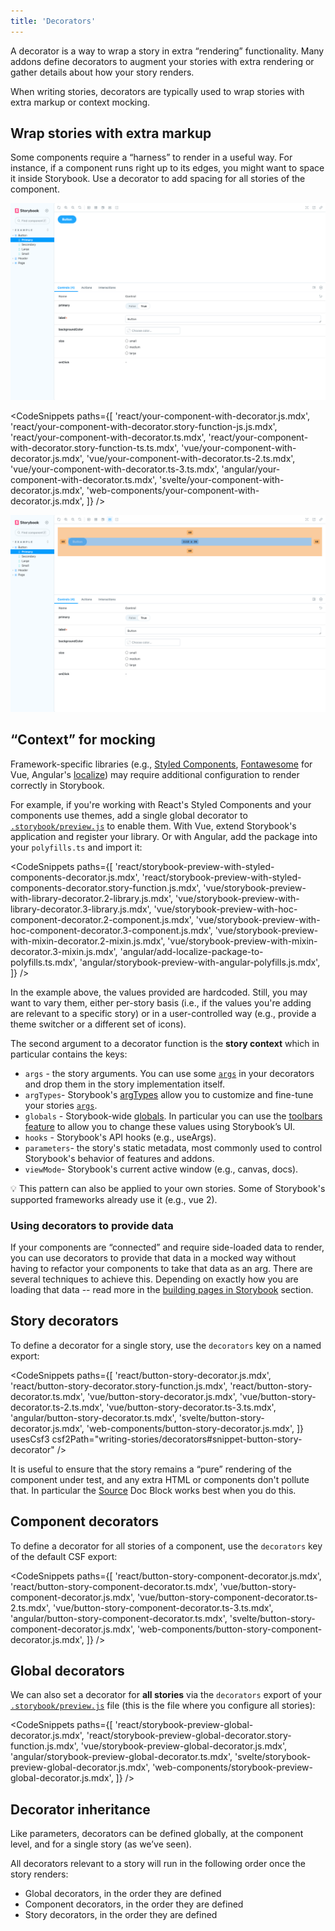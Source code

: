 ```yaml
---
title: 'Decorators'
---
```


A decorator is a way to wrap a story in extra “rendering” functionality. Many addons define decorators to augment your stories with extra rendering or gather details about how your story renders.

When writing stories, decorators are typically used to wrap stories with extra markup or context mocking.

## Wrap stories with extra markup

Some components require a “harness” to render in a useful way. For instance, if a component runs right up to its edges, you might want to space it inside Storybook. Use a decorator to add spacing for all stories of the component.

![Story without padding](./decorators-no-padding.png)

<!-- prettier-ignore-start -->

<CodeSnippets
  paths={[
    'react/your-component-with-decorator.js.mdx',
    'react/your-component-with-decorator.story-function-js.js.mdx',
    'react/your-component-with-decorator.ts.mdx',
    'react/your-component-with-decorator.story-function-ts.ts.mdx',
    'vue/your-component-with-decorator.js.mdx',
    'vue/your-component-with-decorator.ts-2.ts.mdx',
    'vue/your-component-with-decorator.ts-3.ts.mdx',
    'angular/your-component-with-decorator.ts.mdx',
    'svelte/your-component-with-decorator.js.mdx',
    'web-components/your-component-with-decorator.js.mdx',
  ]}
/>

<!-- prettier-ignore-end -->

![Story with padding](./decorators-padding.png)

## “Context” for mocking

Framework-specific libraries (e.g., [Styled Components](https://styled-components.com/), [Fontawesome](https://github.com/FortAwesome/vue-fontawesome) for Vue, Angular's [localize](https://angular.io/api/localize)) may require additional configuration to render correctly in Storybook.

For example, if you're working with React's Styled Components and your components use themes, add a single global decorator to [`.storybook/preview.js`](../configure/overview.md#configure-story-rendering) to enable them. With Vue, extend Storybook's application and register your library. Or with Angular, add the package into your `polyfills.ts` and import it:

<!-- prettier-ignore-start -->

<CodeSnippets
  paths={[
    'react/storybook-preview-with-styled-components-decorator.js.mdx',
    'react/storybook-preview-with-styled-components-decorator.story-function.js.mdx',
    'vue/storybook-preview-with-library-decorator.2-library.js.mdx',
    'vue/storybook-preview-with-library-decorator.3-library.js.mdx',
    'vue/storybook-preview-with-hoc-component-decorator.2-component.js.mdx',
    'vue/storybook-preview-with-hoc-component-decorator.3-component.js.mdx',
    'vue/storybook-preview-with-mixin-decorator.2-mixin.js.mdx',
    'vue/storybook-preview-with-mixin-decorator.3-mixin.js.mdx',
    'angular/add-localize-package-to-polyfills.ts.mdx',
    'angular/storybook-preview-with-angular-polyfills.js.mdx',
  ]}
/>

<!-- prettier-ignore-end -->

In the example above, the values provided are hardcoded. Still, you may want to vary them, either per-story basis (i.e., if the values you're adding are relevant to a specific story) or in a user-controlled way (e.g., provide a theme switcher or a different set of icons).

The second argument to a decorator function is the **story context** which in particular contains the keys:

- `args` - the story arguments. You can use some [`args`](./args.md) in your decorators and drop them in the story implementation itself.
- `argTypes`- Storybook's [argTypes](../api/argtypes.md) allow you to customize and fine-tune your stories [`args`](./args.md).
- `globals` - Storybook-wide [globals](../essentials/toolbars-and-globals.md#globals). In particular you can use the [toolbars feature](../essentials/toolbars-and-globals.md#global-types-toolbar-annotations) to allow you to change these values using Storybook’s UI.
- `hooks` - Storybook's API hooks (e.g., useArgs).
- `parameters`- the story's static metadata, most commonly used to control Storybook's behavior of features and addons.
- `viewMode`- Storybook's current active window (e.g., canvas, docs).

<div class="aside">
💡 This pattern can also be applied to your own stories. Some of Storybook's supported frameworks already use it (e.g., vue 2).
</div>

### Using decorators to provide data

If your components are “connected” and require side-loaded data to render, you can use decorators to provide that data in a mocked way without having to refactor your components to take that data as an arg. There are several techniques to achieve this. Depending on exactly how you are loading that data -- read more in the [building pages in Storybook](./build-pages-with-storybook.md) section.

## Story decorators

To define a decorator for a single story, use the `decorators` key on a named export:

<!-- prettier-ignore-start -->

<CodeSnippets
  paths={[
    'react/button-story-decorator.js.mdx',
    'react/button-story-decorator.story-function.js.mdx',
    'react/button-story-decorator.ts.mdx',
    'vue/button-story-decorator.js.mdx',
    'vue/button-story-decorator.ts-2.ts.mdx',
    'vue/button-story-decorator.ts-3.ts.mdx',
    'angular/button-story-decorator.ts.mdx',
    'svelte/button-story-decorator.js.mdx',
    'web-components/button-story-decorator.js.mdx',
  ]}
  usesCsf3
  csf2Path="writing-stories/decorators#snippet-button-story-decorator"
/>


<!-- prettier-ignore-end -->

It is useful to ensure that the story remains a “pure” rendering of the component under test, and any extra HTML or components don't pollute that. In particular the [Source](../writing-docs/doc-block-source.md) Doc Block works best when you do this.

## Component decorators

To define a decorator for all stories of a component, use the `decorators` key of the default CSF export:

<!-- prettier-ignore-start -->

<CodeSnippets
  paths={[
    'react/button-story-component-decorator.js.mdx',
    'react/button-story-component-decorator.ts.mdx',
    'vue/button-story-component-decorator.js.mdx',
    'vue/button-story-component-decorator.ts-2.ts.mdx',
    'vue/button-story-component-decorator.ts-3.ts.mdx',
    'angular/button-story-component-decorator.ts.mdx',
    'svelte/button-story-component-decorator.js.mdx',
    'web-components/button-story-component-decorator.js.mdx',
  ]}
/>

<!-- prettier-ignore-end -->

## Global decorators

We can also set a decorator for **all stories** via the `decorators` export of your [`.storybook/preview.js`](../configure/overview.md#configure-story-rendering) file (this is the file where you configure all stories):

<!-- prettier-ignore-start -->

<CodeSnippets
  paths={[
    'react/storybook-preview-global-decorator.js.mdx',
    'react/storybook-preview-global-decorator.story-function.js.mdx',
    'vue/storybook-preview-global-decorator.js.mdx',
    'angular/storybook-preview-global-decorator.ts.mdx',
    'svelte/storybook-preview-global-decorator.js.mdx',
    'web-components/storybook-preview-global-decorator.js.mdx',
  ]}
/>

<!-- prettier-ignore-end -->

## Decorator inheritance

Like parameters, decorators can be defined globally, at the component level, and for a single story (as we’ve seen).

All decorators relevant to a story will run in the following order once the story renders:

- Global decorators, in the order they are defined
- Component decorators, in the order they are defined
- Story decorators, in the order they are defined
